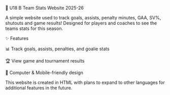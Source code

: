 🏒 U18 B Team Stats Website 2025-26

A simple website used to track goals, assists, penalty minutes, GAA, SV%, shutouts and game results! Designed for players and coaches to see the teams stats for this season.

✨ Features

📊 Track goals, assists, penalties, and goalie stats

🏆 View game and tournament results

📱 Computer & Mobile-friendly design

This website is created in HTML with plans to expand to other languages for additional features in the future.
